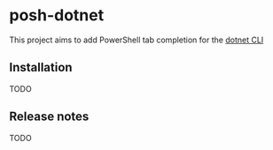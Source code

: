 # posh-dotnet
This project aims to add PowerShell tab completion for the [dotnet CLI](https://github.com/dotnet/cli)

## Installation
TODO

## Release notes
TODO